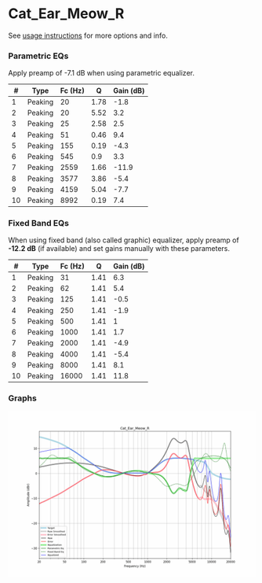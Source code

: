 # Cat_Ear_Meow_R
See [usage instructions](https://github.com/jaakkopasanen/AutoEq#usage) for more options and info.

### Parametric EQs
Apply preamp of -7.1 dB when using parametric equalizer.

|   # | Type    |   Fc (Hz) |    Q |   Gain (dB) |
|-----|---------|-----------|------|-------------|
|   1 | Peaking |        20 | 1.78 |        -1.8 |
|   2 | Peaking |        20 | 5.52 |         3.2 |
|   3 | Peaking |        25 | 2.58 |         2.5 |
|   4 | Peaking |        51 | 0.46 |         9.4 |
|   5 | Peaking |       155 | 0.19 |        -4.3 |
|   6 | Peaking |       545 | 0.9  |         3.3 |
|   7 | Peaking |      2559 | 1.66 |       -11.9 |
|   8 | Peaking |      3577 | 3.86 |        -5.4 |
|   9 | Peaking |      4159 | 5.04 |        -7.7 |
|  10 | Peaking |      8992 | 0.19 |         7.4 |

### Fixed Band EQs
When using fixed band (also called graphic) equalizer, apply preamp of **-12.2 dB** (if available) and set gains manually with these parameters.

|   # | Type    |   Fc (Hz) |    Q |   Gain (dB) |
|-----|---------|-----------|------|-------------|
|   1 | Peaking |        31 | 1.41 |         6.3 |
|   2 | Peaking |        62 | 1.41 |         5.4 |
|   3 | Peaking |       125 | 1.41 |        -0.5 |
|   4 | Peaking |       250 | 1.41 |        -1.9 |
|   5 | Peaking |       500 | 1.41 |         1   |
|   6 | Peaking |      1000 | 1.41 |         1.7 |
|   7 | Peaking |      2000 | 1.41 |        -4.9 |
|   8 | Peaking |      4000 | 1.41 |        -5.4 |
|   9 | Peaking |      8000 | 1.41 |         8.1 |
|  10 | Peaking |     16000 | 1.41 |        11.8 |

### Graphs
![](./Cat_Ear_Meow_R.png)
